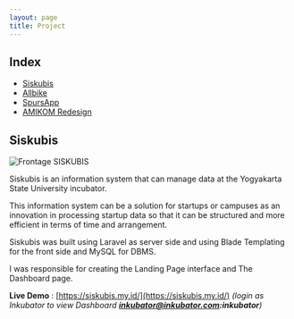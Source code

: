 ```yaml
---
layout: page
title: Project
---
```


## Index <!-- omit in toc -->
- [Siskubis](#siskubis)
- [Allbike](#allbike)
- [SpursApp](#spursapp)
- [AMIKOM Redesign](#amikomredesign)

## Siskubis
![Frontage SISKUBIS](https://i.postimg.cc/yY6P2q9h/Siskubis.png)

Siskubis is an information system that can manage data at the Yogyakarta State University incubator.

This information system can be a solution for startups or campuses as an innovation in processing startup data so that it can be structured and more efficient in terms of time and arrangement.

Siskubis was built using Laravel as server side and using Blade Templating for the front side and MySQL for DBMS.

I was responsible for creating the Landing Page interface and The Dashboard page.

  

**Live Demo**  : [https://siskubis.my.id/](https://siskubis.my.id/)  _(login as Inkubator to view Dashboard  **inkubator@inkubator.com:inkubator**)_